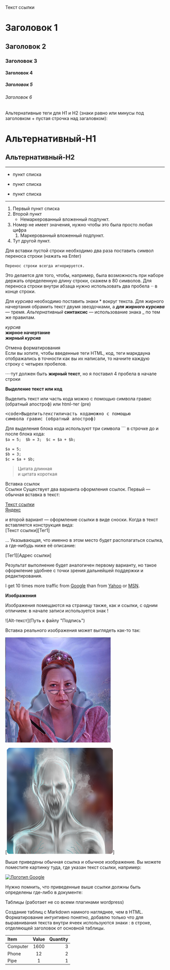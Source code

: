 <a name="Ссылка">Текст ссылки</a>

# Заголовок 1
## Заголовок 2
### Заголовок 3
#### Заголовок 4
##### Заголовок 5
###### Заголовок 6
Альтернативные теги для H1 и H2 (знаки равно или минусы под заголовком + пустая строчка над загаловком):

Альтернативный-H1
======

Альтернативный-H2
------
***
* пункт списка
+ пункт списка
- пункт списка
----
1. Первый пункт списка
2. Второй пункт
    * Немаркерованный вложенный подпункт. 
1. Номер не имеет значения, нужно чтобы это была просто любая цифра
    1. Маркерованный вложенный подпункт.
4. Тут другой пункт. 

Для вставки пустой строки необходимо два раза поставить символ переноса строки (нажать на Enter)  

    Перенос строки всегда игнорируется.  
Это делается для того, чтобы, например, была возможность при наборе держать определенную длину строки, скажем в 80 символов. Для переноса строки внутри абзаца нужно использовать два пробела ⋅⋅ в конце строки.  

Для *курсива* необходимо поставить знаки * вокруг текста. Для жирного начертания обрамить текст двумя звездочками, а ***для жирного курсива*** — тремя. _Альтернативный_ __синтаксис__ — использование знака _ по тем же правилам.

*курсив*  
**жирное начертание**  
___жирный курсив___  

Отмена форматирования  
Если вы хотите, чтобы введенные теги HTML, код, теги маркдауна отображались в точности как вы их написали, то начните каждую строку с четырех пробелов.

⋅⋅⋅⋅тут должен быть **жирный текст**, но я поставил 4 пробела в начале строки

**Выделение текст или код**  

Выделить текст или часть кода можно с помощью символа гравис (обратный апостроф) или html-тег (pre) <pre>&lt;code&gt;Выделить*текст*иличасть кодаможно с помощью символа гравис (обратный апостроф)
</code></pre>
Для выделения блока кода используют три символа ``` в строчке до и после блока кода:  
`
$a = 5; 
$b = 3; 
$c = $a + $b;
`
```
$a = 5; 
$b = 3; 
$c = $a + $b;
```
> Цитата длинная  
и цитата короткая 

Вставка ссылок  
Ссылки
Существует два варианта оформления ссылок. Первый — обычная вставка в текст:

[Текст ссылки](адрес "Описание")  
[Яндекс](https://ya.ru/ "Российский поисковик")


и второй вариант — оформление ссылки в виде сноски. Когда в текст вставляется конструкция вида:  
[Текст ссылки][Тег1]

… Указывающая, что именно в этом место будет располагаться ссылка, а где-нибудь ниже её описание:

[Тег1][Адрес ссылки]

Результат выполнение будет аналогичен первому варианту, но такое оформление удобнее с точки зрения дальнейшей поддержки и редактирования.

I get 10 times more traffic from [Google][1] than from
[Yahoo][2] or [MSN][3].

[1]: http://google.com/        "Google"
[2]: http://search.yahoo.com/  "Yahoo Search"
[3]: http://search.msn.com/    "MSN Search"
  

**Изображения**  

Изображения помещаются на страницу также, как и ссылки, с одним отличием: в начале записи используется знак !

![Alt-текст](Путь к файлу "Подпись")

Вставка реального изображения может выглядеть как-то так:

![woman](/img/Nevertales%20-%20Creators%20Spark_profile_icons_15.jpg "Woman")

[![man](/img/Shadowplay%20-%20Harrowstead%20Mystery_profile_icons_25.jpg "man")]  

Выше приведены обычная ссылка и обычное изображение. Вы можете поместите картинку туда, где указан текст ссылки, например:

[![Логотип Google][logo]][google]

Нужно помнить, что приведенные выше ссылки должны быть определены где-либо в документе:

[logo]: https://www.google.com/images/branding/googlelogo/1x/googlelogo_color_272x92dp.png
[google]: http://www.google.com/ "щелкните, чтобы посетить Google.com"  

Таблицы (работает не со всеми плагинами wordpress)  

Создание таблиц с Markdown намного нагляднее, чем в HTML. Форматирование интуитивно понятно, добавлю только что для выравнивания текста внутри ячеек используются знаки : в строке, отделяющей заголовок от основной таблицы.

Item      | Value | Quantity
:-------- |:-----:| -------:
Computer  | 1600  | 3
Phone     | 12    | 2
Pipe      | 1     | 1

